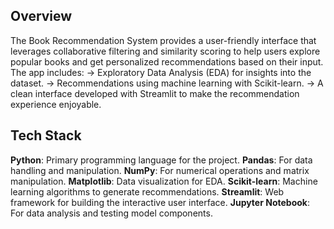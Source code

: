 ## Overview
The Book Recommendation System provides a user-friendly interface that leverages collaborative filtering and similarity scoring to help users explore popular books and get personalized recommendations based on their input. The app includes:
-> Exploratory Data Analysis (EDA) for insights into the dataset.
-> Recommendations using machine learning with Scikit-learn.
-> A clean interface developed with Streamlit to make the recommendation experience enjoyable.


## Tech Stack
**Python**: Primary programming language for the project.
**Pandas**: For data handling and manipulation.
**NumPy**: For numerical operations and matrix manipulation.
**Matplotlib**: Data visualization for EDA.
**Scikit-learn**: Machine learning algorithms to generate recommendations.
**Streamlit**: Web framework for building the interactive user interface.
**Jupyter Notebook**: For data analysis and testing model components.
